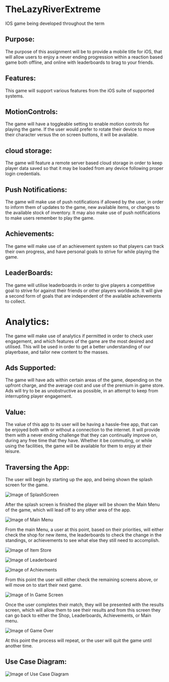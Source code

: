 # TheLazyRiverExtreme
IOS game being developed throughout the term

## Purpose:

The purpose of this assignment will be to provide a mobile title for iOS, that will allow users to enjoy a never ending progression within a reaction based game both offline, and online with leaderboards to brag to your friends.

## Features:

This game will support various features from the iOS suite of supported systems.

## MotionControls:

The game will have a toggleable setting to enable motion controls for playing the game. If the user would prefer to rotate their device to move their character versus the on screen buttons, it will be available.

## cloud storage:

The game will feature a remote server based cloud storage in order to keep player data saved so that it may be loaded from any device following proper login credentials.

## Push Notifications:

The game will make use of push notifications if allowed by the user, in order to inform them of updates to the game, new available items, or changes to the available stock of inventory. It may also make use of push notifications to make users remember to play the game.

## Achievements:

The game will make use of an achievement system so that players can track their own progress, and have personal goals to strive for while playing the game.

## LeaderBoards:

The game will utilise leaderboards in order to give players a competitive goal to strive for against their friends or other players worldwide. It will give a second form of goals that are independent of the available achievements to collect.

# Analytics:

The game will make use of analytics if permitted in order to check user engagement, and which features of the game are the most desired and utilised. This will be used in order to get a better understanding of our playerbase, and tailor new content to the masses.

## Ads Supported:

The game will have ads within certain areas of the game, depending on the upfront charge, and the average cost and use of the premium in game store. Ads will try to be as unobstructive as possible, in an attempt to keep from interrupting player engagement.

## Value:

The value of this app to its user will be having a hassle-free app, that can be enjoyed both with or without a connection to the internet. It will provide them with a never ending challenge that they can continually improve on, during any free time that they have. Whether it be commuting, or while using the facilities, the game will be available for them to enjoy at their leisure.

## Traversing the App:

The user will begin by starting up the app, and being shown the splash screen for the game.

![Image of SplashScreen](https://github.com/NelsonBrandela/TheLazyRiverExtreme/blob/master/Images/splash.png)

After the splash screen is finished the player will be shown the Main Menu of the game, which will lead off to any other area of the app.

![Image of Main Menu](https://github.com/NelsonBrandela/TheLazyRiverExtreme/blob/master/Images/mainscreen.png)


From the main Menu, a user at this point, based on their priorities, will either check the shop for new items, the leaderboards to check the change in the standings, or achievements to see what else they still need to accomplish.

![Image of Item Store](https://github.com/NelsonBrandela/TheLazyRiverExtreme/blob/master/Images/store.png)

![Image of Leaderboard](https://github.com/NelsonBrandela/TheLazyRiverExtreme/blob/master/Images/Leaderboard.png)

![Image of Achievments](https://github.com/NelsonBrandela/TheLazyRiverExtreme/blob/master/Images/Achievments.png)


From this point the user will either check the remaining screens above, or will move on to start their next game.

![Image of In Game Screen](https://github.com/NelsonBrandela/TheLazyRiverExtreme/blob/master/Images/InGameScreen.png)

Once the user completes their match, they will be presented with the results screen, which will allow them to see their results and from this screen they can go back to either the Shop, Leaderboards, Achievements, or Main menu.

![Image of Game Over](https://github.com/NelsonBrandela/TheLazyRiverExtreme/blob/master/Images/Results.png)

At this point the process will repeat, or the user will quit the game until another time.

## Use Case Diagram:
![Image of Use Case Diagram](https://github.com/NelsonBrandela/TheLazyRiverExtreme/blob/master/Images/UseCaseDiagram.png)


